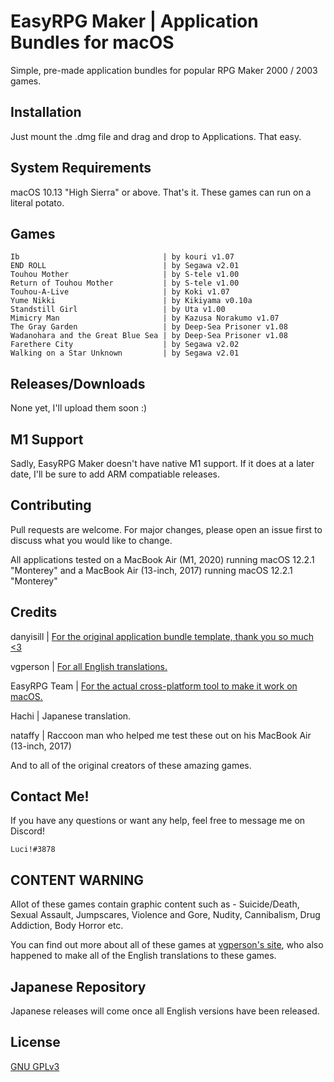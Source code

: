 # EasyRPG Maker | Application Bundles for macOS 

Simple, pre-made application bundles for popular RPG Maker 2000 / 2003 games. 

## Installation

Just mount the .dmg file and drag and drop to Applications. That easy. 

## System Requirements

macOS 10.13 "High Sierra" or above. That's it. These games can run on a literal potato. 

## Games

```
Ib                                | by kouri v1.07
END ROLL                          | by Segawa v2.01
Touhou Mother                     | by S-tele v1.00
Return of Touhou Mother           | by S-tele v1.00
Touhou-A-Live                     | by Koki v1.07
Yume Nikki                        | by Kikiyama v0.10a 
Standstill Girl                   | by Uta v1.00
Mimicry Man                       | by Kazusa Norakumo v1.07
The Gray Garden                   | by Deep-Sea Prisoner v1.08
Wadanohara and the Great Blue Sea | by Deep-Sea Prisoner v1.08
Farethere City                    | by Segawa v2.02
Walking on a Star Unknown         | by Segawa v2.01
```

## Releases/Downloads

None yet, I'll upload them soon :)

## M1 Support

Sadly, EasyRPG Maker doesn't have native M1 support. 
If it does at a later date, I'll be sure to add ARM compatiable releases. 

## Contributing
Pull requests are welcome. For major changes, please open an issue first to discuss what you would like to change.

All applications tested on a MacBook Air (M1, 2020) running macOS 12.2.1 "Monterey" and a MacBook Air (13-inch, 2017) running macOS 12.2.1 "Monterey" 

## Credits

danyisill | [For the original application bundle template, thank you so much <3](https://github.com/danyisill/easyrpg-macbundles)

vgperson | [For all English translations.](https://www.vgperson.com/games/)

EasyRPG Team | [For the actual cross-platform tool to make it work on macOS.](https://easyrpg.org/)

Hachi | Japanese translation.

nataffy | Raccoon man who helped me test these out on his MacBook Air (13-inch, 2017)

And to all of the original creators of these amazing games. 

## Contact Me!

If you have any questions or want any help, feel free to message me on Discord!

```Luci!#3878```

## CONTENT WARNING 
Allot of these games contain graphic content such as - 
Suicide/Death, Sexual Assault, Jumpscares, Violence and Gore, Nudity, Cannibalism, Drug Addiction, Body Horror etc. 

You can find out more about all of these games at [vgperson's site](https://www.vgperson.com/games/), who also happened to make all of the English translations to these games. 

## Japanese Repository 
Japanese releases will come once all English versions have been released.

## License
[GNU GPLv3](https://choosealicense.com/licenses/gpl-3.0/)
